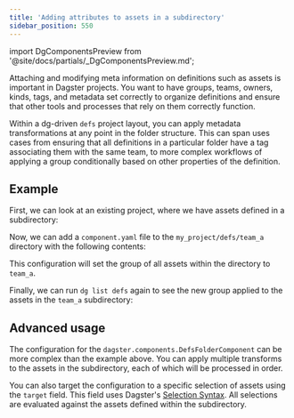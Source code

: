 ```yaml
---
title: 'Adding attributes to assets in a subdirectory'
sidebar_position: 550
---
```


import DgComponentsPreview from '@site/docs/partials/\_DgComponentsPreview.md';

<DgComponentsPreview />

Attaching and modifying meta information on definitions such as assets is important in Dagster projects. You want to have groups, teams, owners, kinds, tags, and metadata set correctly to organize definitions and ensure that other tools and processes that rely on them correctly function.

Within a dg-driven `defs` project layout, you can apply metadata transformations at any point in the folder structure. This can span uses cases from ensuring that all definitions in a particular folder have a tag associating them with the same team, to more complex workflows of applying a group conditionally based on other properties of the definition.

## Example

First, we can look at an existing project, where we have assets defined in a subdirectory:

<CliInvocationExample path="docs_snippets/docs_snippets/guides/components/adding-attributes-to-assets/2-list-defs.txt" />

<CliInvocationExample path="docs_snippets/docs_snippets/guides/components/adding-attributes-to-assets/1-tree.txt" />

Now, we can add a `component.yaml` file to the `my_project/defs/team_a` directory with the following contents:

<CodeExample path="docs_snippets/docs_snippets/guides/components/adding-attributes-to-assets/component.yaml" language="yaml" />

<CliInvocationExample path="docs_snippets/docs_snippets/guides/components/adding-attributes-to-assets/3-tree.txt" />

This configuration will set the group of all assets within the directory to `team_a`.

Finally, we can run `dg list defs` again to see the new group applied to the assets in the `team_a` subdirectory:

<CliInvocationExample path="docs_snippets/docs_snippets/guides/components/adding-attributes-to-assets/4-list-defs.txt" />

## Advanced usage

The configuration for the `dagster.components.DefsFolderComponent` can be more complex than the example above. You can apply multiple transforms to the assets in the subdirectory, each of which will be processed in order.

You can also target the configuration to a specific selection of assets using the `target` field. This field uses Dagster's [Selection Syntax](/guides/build/assets/asset-selection-syntax/reference). All selections are evaluated against the assets defined within the subdirectory.